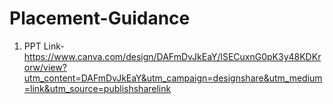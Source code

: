 # Placement-Guidance
1. PPT Link- https://www.canva.com/design/DAFmDvJkEaY/lSECuxnG0pK3y48KDKrorw/view?utm_content=DAFmDvJkEaY&utm_campaign=designshare&utm_medium=link&utm_source=publishsharelink
